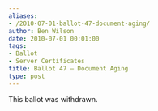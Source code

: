 ```yaml
---
aliases:
- /2010-07-01-ballot-47-document-aging/
author: Ben Wilson
date: 2010-07-01 00:01:00
tags:
- Ballot
- Server Certificates
title: Ballot 47 – Document Aging
type: post
---
```


This ballot was withdrawn.